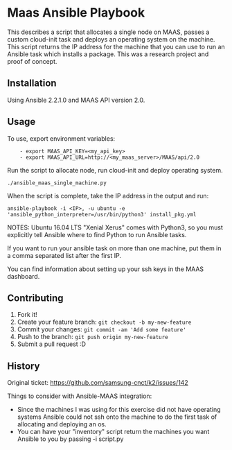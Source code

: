 # Maas Ansible Playbook

This describes a script that allocates a single node on MAAS, passes a custom cloud-init task and deploys an operating system on the machine. This script returns the IP address for the machine that you can use to run an Ansible task which installs a package. This was a research project and proof of concept.

## Installation

Using Ansible 2.2.1.0 and MAAS API version 2.0. 

## Usage

To use, export environment variables:

        - export MAAS_API_KEY=<my_api_key>
        - export MAAS_API_URL=http://<my_maas_server>/MAAS/api/2.0

Run the script to allocate node, run cloud-init and deploy operating system. 

  `./ansible_maas_single_machine.py`

When the script is complete, take the IP address in the output and run: 

  `ansible-playbook -i <IP>, -u ubuntu -e 'ansible_python_interpreter=/usr/bin/python3' install_pkg.yml`

NOTES: Ubuntu 16.04 LTS "Xenial Xerus" comes with Python3, so you must explicitly tell Ansible where to find Python to run Ansible tasks.

If you want to run your ansible task on more than one machine, put them in a comma separated list after the first IP.

You can find information about setting up your ssh keys in the MAAS dashboard.

## Contributing

1. Fork it!
2. Create your feature branch: `git checkout -b my-new-feature`
3. Commit your changes: `git commit -am 'Add some feature'`
4. Push to the branch: `git push origin my-new-feature`
5. Submit a pull request :D

## History

Original ticket: https://github.com/samsung-cnct/k2/issues/142

Things to consider with Ansible-MAAS integration:
  - Since the machines I was using for this exercise did not have operating systems Ansible could not ssh onto the machine to do the first task of allocating and deploying an os. 
  - You can have your "inventory" script return the machines you want Ansible to you by passing -i script.py
